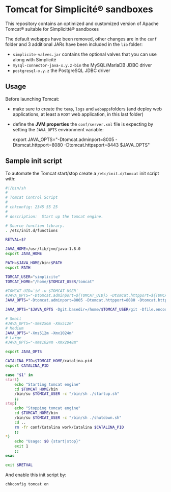 Tomcat for Simplicit&eacute;&reg; sandboxes
===========================================

This repository contains an optimized and customized version of Apache Tomcat&reg; suitable for Simplicitt&eacute;&reg; sandboxes

The default webapps have been removed, other changes are in the `conf` folder and 3 additional JARs have been included in the `lib` folder:

- `simplicite-valves.jar` contains the optional valves that you can use along with Simplicit&eacute;
- `mysql-connector-java-x.y.z-bin` the MySQL/MariaDB JDBC driver
- `postgresql-x.y.z` the PostgreSQL JDBC driver

Usage
-----

Before launching Tomcat:

* make sure to create the `temp`, `logs` and `webapps`folders (and deploy web applications, at least a `ROOT` web application, in this last folder)
* define the **JVM properties** the `conf/server.xml` file is expecting by setting the `JAVA_OPTS` environment variable:

	export JAVA_OPTS="-Dtomcat.adminport=8005 -Dtomcat.httpport=8080 -Dtomcat.httpsport=8443 $JAVA_OPTS"

Sample init script
------------------

To automate the Tomcat start/stop create a `/etc/init.d/tomcat` init script with:

```sh
#!/bin/sh
#
# Tomcat Control Script
#
# chkconfig: 2345 55 25
#
# description:  Start up the tomcat engine.

# Source function library.
. /etc/init.d/functions

RETVAL=$?

JAVA_HOME=/usr/lib/jvm/java-1.8.0
export JAVA_HOME

PATH=$JAVA_HOME/bin:$PATH
export PATH

TOMCAT_USER="simplicite"
TOMCAT_HOME="/home/$TOMCAT_USER/tomcat"

#TOMCAT_UID=`id -u $TOMCAT_USER`
#JAVA_OPTS="-Dtomcat.adminport=${TOMCAT_UID}5 -Dtomcat.httpport=${TOMCAT_UID}8 -Dtomcat.httpsport=${TOMCAT_UID}3"
JAVA_OPTS="-Dtomcat.adminport=8005 -Dtomcat.httpport=8080 -Dtomcat.httpsport=8443"

JAVA_OPTS="$JAVA_OPTS -Dgit.basedir=/home/$TOMCAT_USER/git -Dfile.encoding=UTF-8"

# Small
#JAVA_OPTS="-Xms256m -Xmx512m"
# Medium
JAVA_OPTS="-Xms512m -Xmx1024m"
# Large
#JAVA_OPTS="-Xms1024m -Xmx2048m"

export JAVA_OPTS

CATALINA_PID=$TOMCAT_HOME/catalina.pid
export CATALINA_PID

case "$1" in
start)
    echo "Starting tomcat engine"
    cd $TOMCAT_HOME/bin
    /bin/su $TOMCAT_USER -c "/bin/sh ./startup.sh"
    ;;
stop)
    echo "Stopping tomcat engine"
    cd $TOMCAT_HOME/bin
    /bin/su $TOMCAT_USER -c "/bin/sh ./shutdown.sh"
    cd ..
    rm -fr conf/Catalina work/Catalina $CATALINA_PID
    ;;
*)
    echo "Usage: $0 {start|stop}"
    exit 1
    ;;
esac

exit $RETVAL
```

And enable this init script by:

	chkconfig tomcat on